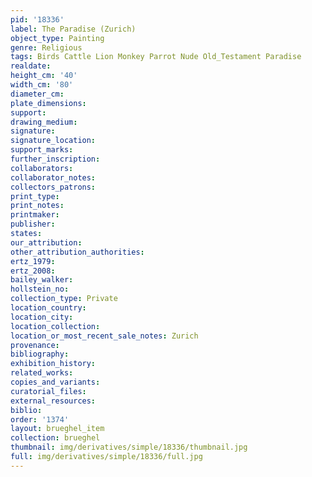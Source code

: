 ```yaml
---
pid: '18336'
label: The Paradise (Zurich)
object_type: Painting
genre: Religious
tags: Birds Cattle Lion Monkey Parrot Nude Old_Testament Paradise
realdate: 
height_cm: '40'
width_cm: '80'
diameter_cm: 
plate_dimensions: 
support: 
drawing_medium: 
signature: 
signature_location: 
support_marks: 
further_inscription: 
collaborators: 
collaborator_notes: 
collectors_patrons: 
print_type: 
print_notes: 
printmaker: 
publisher: 
states: 
our_attribution: 
other_attribution_authorities: 
ertz_1979: 
ertz_2008: 
bailey_walker: 
hollstein_no: 
collection_type: Private
location_country: 
location_city: 
location_collection: 
location_or_most_recent_sale_notes: Zurich
provenance: 
bibliography: 
exhibition_history: 
related_works: 
copies_and_variants: 
curatorial_files: 
external_resources: 
biblio: 
order: '1374'
layout: brueghel_item
collection: brueghel
thumbnail: img/derivatives/simple/18336/thumbnail.jpg
full: img/derivatives/simple/18336/full.jpg
---
```

